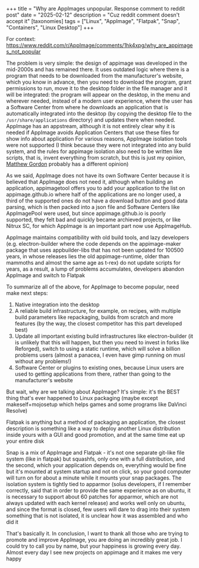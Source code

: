 +++
title = "Why are AppImages unpopular. Response comment to reddit post"
date = "2025-02-12"
description = "Cuz reddit comment doesn't accept it"
[taxonomies]
tags = ["Linux", "AppImage", "Flatpak", "Snap", "Containers", "Linux Desktop"]
+++

For context: <https://www.reddit.com/r/AppImage/comments/1hk4xpg/why_are_appimages_not_popular>

The problem is very simple: the design of appimage was developed in the mid-2000s and has remained there. It uses outdated logic where there is a program that needs to be downloaded from the manufacturer's website, which you know in advance, then you need to download the program, grant permissions to run, move it to the desktop folder in the file manager and it will be integrated: the program will appear on the desktop, in the menu and wherever needed, instead of a modern user experience, where the user has a Software Center from where he downloads an application that is automatically integrated into the desktop (by copying the desktop file to the `/usr/share/applications` directory) and updates there when needed.
AppImage has an appstream, although it is not entirely clear why it is needed if AppImage avoids Application Centers that use these files for show info about application
For various reasons, AppImage isolation tools were not supported (I think because they were not integrated into any build system, and the rules for appimage isolation also need to be written like scripts, that is, invent everything from scratch, but this is just my opinion, [Matthew Gordon](https://github.com/mgord9518) probably has a different opinion)

As we said, AppImage does not have its own Software Center because it is believed that AppImage does not need it, although when building an application, appimagetool offers you to add your application to the list on appimage.github.io where half of the applications are no longer used, a third of the supported ones do not have a download button and good data parsing, which is then packed into a json file and Software Centers like AppImagePool were used, but since appimage.github.io is poorly supported, they felt bad and quickly became archieved projects, or like Nitrux SC, for which AppImage is an important part now use AppImageHub.

AppImage maintains compatibility with old build tools, and lazy developers (e.g. electron-builder where the code depends on the appimage-maker package that uses appbuilder-libs that has not been updated for 100500 years, in whose releases lies the old appimage-runtime, older than mammoths and almost the same age as t-rex) do not update scripts for years, as a result, a lump of problems accumulates, developers abandon AppImage and switch to Flatpak

To summarize all of the above, for AppImage to become popular, need make next steps:

1. Native integration into the desktop
2. A reliable build infrastructure, for example, on recipes, with multiple build parameters like repackaging, builds from scratch and more features (by the way, the closest competitor has this part developed best)
3. Update all important existing build infrastructures like electron-builder (it is unlikely that this will happen, but then you need to invest in forks like Reforged), switch to using a static runtime, which will solve a billion problems users (almost a panacea, I even have gimp running on musl without any problems!)
4. Software Center or plugins to existing ones, because Linux users are used to getting applications from there, rather than going to the manufacturer's website

But wait, why are we talking about AppImage? It's simple: it's the BEST thing that's ever happened to Linux packaging (maybe except makeself+mojosetup which helps games and some programs like DaVinci Resolve)

Flatpak is anything but a method of packaging an application, the closest description is something like a way to deploy another Linux distribution inside yours with a GUI and good promotion, and at the same time eat up your entire disk

Snap is a mix of AppImage and Flatpak - it's not one separate git-like file system (like in flatpak) but squashfs, only one with a full distribution, and the second, which your application depends on, everything would be fine but it's mounted at system startup and not on click, so your good computer will turn on for about a minute while it mounts your snap packages. The isolation system is tightly tied to apparmor (solus developers, if I remember correctly, said that in order to provide the same experience as on ubuntu, it is necessary to support about 60 patches for apparmor, which are not always updated with each kernel release) and works well only on ubuntu, and since the format is closed, few users will dare to drag into their system something that is not isolated, it is unclear how it was assembled and who did it

That's basically it. In conclusion, I want to thank all those who are trying to promote and improve AppImage, you are doing an incredibly great job. I could try to call you by name, but your happiness is growing every day. Almost every day I see new projects on appimage and it makes me very happy
